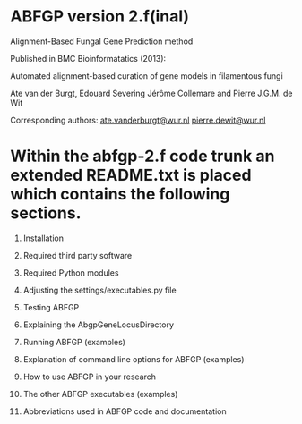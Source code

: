 ABFGP version 2.f(inal)
=====

Alignment-Based Fungal Gene Prediction method

Published in BMC Bioinformatatics (2013):

Automated alignment-based curation of gene models in filamentous fungi

Ate van der Burgt, Edouard Severing Jérôme Collemare and Pierre J.G.M. de Wit

Corresponding authors:
ate.vanderburgt@wur.nl
pierre.dewit@wur.nl

Within the abfgp-2.f code trunk an extended README.txt is placed which contains the following sections.
====

 1. Installation
 2. Required third party software
 3. Required Python modules
 4. Adjusting the settings/executables.py file
 5. Testing ABFGP
 6. Explaining the AbgpGeneLocusDirectory

 7. Running ABFGP (examples)

 8. Explanation of command line options for ABFGP (examples)
 9. How to use ABFGP in your research
 10. The other ABFGP executables (examples)
 11. Abbreviations used in ABFGP code and documentation

